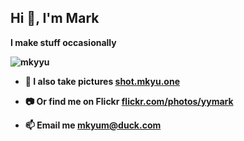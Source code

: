 <h2 align="left">Hi 👋, I'm Mark</h2>
<p align="left"><strong>I make stuff occasionally</strong</p>

<p align="left"> <img src="https://komarev.com/ghpvc/?username=mkyyu&label=Profile%20views&color=0e75b6&style=flat" alt="mkyyu" /> </p>

- 📸 I also take pictures [shot.mkyu.one](https://shot.mkyu.one/)

- 📷 Or find me on Flickr [flickr.com/photos/yymark](https://flickr.com/photos/yymark/)


<p align="left">
</p>

- 📫 Email me **mkyum@duck.com**
